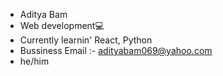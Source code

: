 - Aditya Bam
- Web development💻
- Currently learnin' React, Python
- Bussiness Email :- adityabam069@yahoo.com
- he/him

<!---
BeastGotNoChillz/BeastGotNoChillz is a ✨ special ✨ repository because its `README.md` (this file) appears on your GitHub profile.
You can click the Preview link to take a look at your changes.
--->
